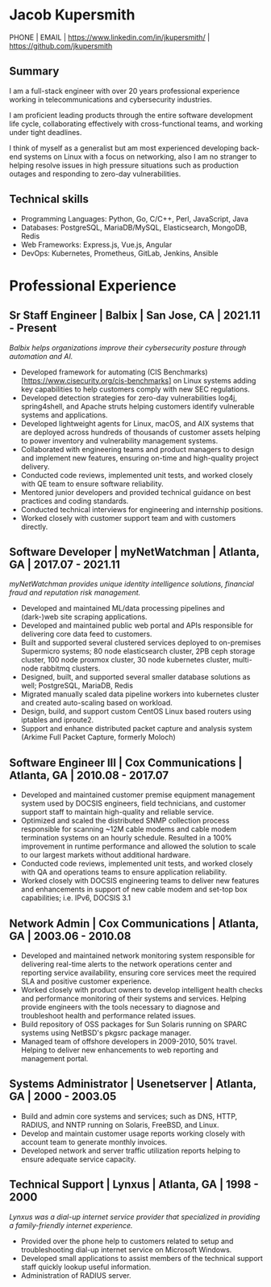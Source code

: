 Jacob Kupersmith
================

PHONE | EMAIL
| https://www.linkedin.com/in/jkupersmith/
| https://github.com/jkupersmith

## Summary

I am a full-stack engineer with over 20 years professional experience working in telecommunications and cybersecurity industries.

I am proficient leading products through the entire software development life cycle, collaborating effectively with cross-functional teams, and working under tight deadlines.

I think of myself as a generalist but am most experienced developing back-end systems on Linux with a focus on networking, also I am no stranger to helping resolve issues in high pressure situations such as production outages and responding to zero-day vulnerabilities.

## Technical skills

- Programming Languages: Python, Go, C/C++, Perl, JavaScript, Java
- Databases: PostgreSQL, MariaDB/MySQL, Elasticsearch, MongoDB, Redis
- Web Frameworks: Express.js, Vue.js, Angular
- DevOps: Kubernetes, Prometheus, GitLab, Jenkins, Ansible

Professional Experience
=======================

## Sr Staff Engineer | Balbix | San Jose, CA | 2021.11 - Present

*Balbix helps organizations improve their cybersecurity posture through automation and AI.*

- Developed framework for automating (CIS Benchmarks)[https://www.cisecurity.org/cis-benchmarks] on Linux systems adding key capabilities to help customers comply with new SEC regulations.
- Developed detection strategies for zero-day vulnerabilities log4j, spring4shell, and Apache struts helping customers identify vulnerable systems and applications.
- Developed lightweight agents for Linux, macOS, and AIX systems that are deployed across hundreds of thousands of customer assets helping to power inventory and vulnerability management systems.
- Collaborated with engineering teams and product managers to design and implement new features, ensuring on-time and high-quality project delivery.
- Conducted code reviews, implemented unit tests, and worked closely with QE team to ensure software reliability.
- Mentored junior developers and provided technical guidance on best practices and coding standards.
- Conducted technical interviews for engineering and internship positions.
- Worked closely with customer support team and with customers directly.

## Software Developer | myNetWatchman | Atlanta, GA | 2017.07 - 2021.11

*myNetWatchman provides unique identity intelligence solutions, financial fraud and reputation risk management.*

- Developed and maintained ML/data processing pipelines and (dark-)web site scraping applications.
- Developed and maintained public web portal and APIs responsible for delivering core data feed to customers.
- Built and supported several clustered services deployed to on-premises Supermicro systems; 80 node elasticsearch cluster, 2PB ceph storage cluster, 100 node proxmox cluster, 30 node kubernetes cluster, multi-node rabbitmq clusters.
- Designed, built, and supported several smaller database solutions as well; PostgreSQL, MariaDB, Redis
- Migrated manually scaled data pipeline workers into kubernetes cluster and created auto-scaling based on workload.
- Design, build, and support custom CentOS Linux based routers using iptables and iproute2.
- Support and enhance distributed packet capture and analysis system (Arkime Full Packet Capture, formerly Moloch)

## Software Engineer III | Cox Communications | Atlanta, GA | 2010.08 - 2017.07

- Developed and maintained customer premise equipment management system used by DOCSIS engineers, field technicians, and customer support staff to maintain high-quality and reliable service.
- Optimized and scaled the distributed SNMP collection process responsible for scanning ~12M cable modems and cable modem termination systems on an hourly schedule.  Resulted in a 100% improvement in runtime performance and allowed the solution to scale to our largest markets without additional hardware.
- Conducted code reviews, implemented unit tests, and worked closely with QA and operations teams to ensure application reliability.
- Worked closely with DOCSIS engineering teams to deliver new features and enhancements in support of new cable modem and set-top box capabilities; i.e. IPv6, DOCSIS 3.1

## Network Admin | Cox Communications | Atlanta, GA | 2003.06 - 2010.08

- Developed and maintained network monitoring system responsible for delivering real-time alerts to the network operations center and reporting service availability, ensuring core services meet the required SLA and positive customer experience.
- Worked closely with product owners to develop intelligent health checks and performance monitoring of their systems and services.  Helping provide engineers with the tools necessary to diagnose and troubleshoot health and performance related issues.
- Build repository of OSS packages for Sun Solaris running on SPARC systems using NetBSD's pkgsrc package manager.
- Managed team of offshore developers in 2009-2010, 50% travel.  Helping to deliver new enhancements to web reporting and management portal.

## Systems Administrator | Usenetserver | Atlanta, GA | 2000 - 2003.05

- Build and admin core systems and services; such as DNS, HTTP, RADIUS, and NNTP running on Solaris, FreeBSD, and Linux.
- Develop and maintain customer usage reports working closely with account team to generate monthly invoices.
- Developed network and server traffic utilization reports helping to ensure adequate service capacity.

## Technical Support | Lynxus | Atlanta, GA | 1998 - 2000

*Lynxus was a dial-up internet service provider that specialized in providing a family-friendly internet experience.*

- Provided over the phone help to customers related to setup and troubleshooting dial-up internet service on Microsoft Windows.
- Developed small applications to assist members of the technical support staff quickly lookup useful information.
- Administration of RADIUS server.

